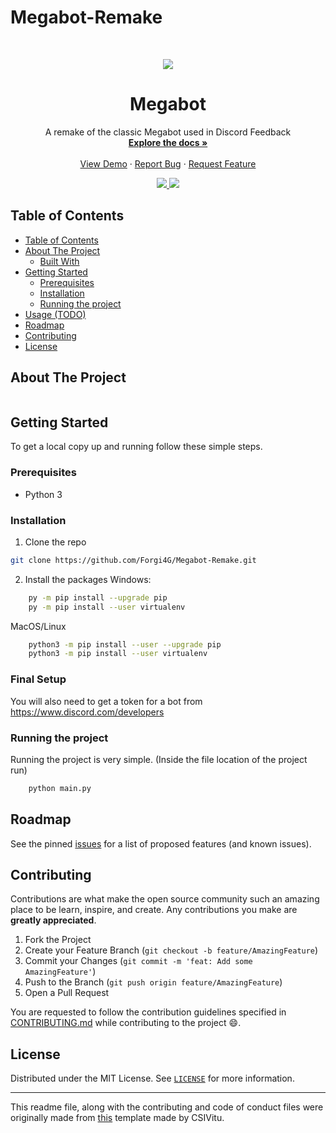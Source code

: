 # Megabot-Remake
<!--markdownlint-disable first-line-heading ol-prefix -->

<!-- PROJECT LOGO -->
<br />
<p align="center">
  <a href="https://media.discordapp.net/attachments/767919869063593984/768255717144133642/b432d821aa5956b1cc2fe2b10861612b_auto_x1.png?width=200&height=200">
    <img src="https://media.discordapp.net/attachments/767919869063593984/768255717144133642/b432d821aa5956b1cc2fe2b10861612b_auto_x1.png?width=200&height=200">
  </a>

  <h1 align="center">Megabot</h1>

  <p align="center">
    A remake of the classic Megabot used in Discord Feedback
    <br />
    <a href="https://github.com/Forgi4G/Megabot-Remake/wiki"><strong>Explore the docs »</strong></a>
    <br />
    <br />
    <a href="">View Demo</a>
    ·
    <a href="https://github.com/Forgi4G/Megabot-Remake/issues">Report Bug</a>
    ·
    <a href="https://github.com/Forgi4G/Megabot-Remake/issues">Request Feature</a>
  </p>
  <div align="center">
    <a href="https://github.com/Forgi4G/Megabot-Remake/issues">
      <img src="https://img.shields.io/github/issues/Forgi4G/Megabot-Remake.svg">
    </a>
    <a href="https://github.com/Forgi4G/Megabot-Remake/pulls">
      <img src="https://img.shields.io/github/issues-pr-raw/Forgi4G/Megabot-Remake.svg">
    </a>
  </div>
</p>

<!-- TABLE OF CONTENTS -->

## Table of Contents

- [Table of Contents](#table-of-contents)
- [About The Project](#about-the-project)
  - [Built With](#built-with)
- [Getting Started](#getting-started)
  - [Prerequisites](#prerequisites)
  - [Installation](#installation)
  - [Running the project](#running-the-project)
- [Usage (TODO)](#usage-todo)
- [Roadmap](#roadmap)
- [Contributing](#contributing)
- [License](#license)

<!-- ABOUT THE PROJECT -->

## About The Project
<p align="left">
  <a href="">
    <img src="">
  </a>


<!-- Here's a blank template to get started:
**To avoid retyping too much info. Do a search and replace with your text editor for the following:**
`ent3r`, `corax-bot-nodejs-rewrite` -->
<!-- - []() -->

<!-- GETTING STARTED -->

## Getting Started

To get a local copy up and running follow these simple steps.

### Prerequisites
- Python 3

### Installation

1. Clone the repo

```bash
git clone https://github.com/Forgi4G/Megabot-Remake.git
```

2. Install the packages
Windows: 
```bash
    py -m pip install --upgrade pip
    py -m pip install --user virtualenv
```

MacOS/Linux
```bash
    python3 -m pip install --user --upgrade pip
    python3 -m pip install --user virtualenv
```
### Final Setup
You will also need to get a token for a bot from https://www.discord.com/developers

### Running the project

Running the project is very simple.
(Inside the file location of the project run)
```bash
    python main.py
```
<!-- TODO add screenshots of the bot in action -->
<!-- ROADMAP -->

## Roadmap

See the pinned [issues][issues-link] for a list of proposed features (and known issues).

<!-- CONTRIBUTING -->

## Contributing

Contributions are what make the open source community such an amazing place to be learn, inspire, and create. Any contributions you make are **greatly appreciated**.

1. Fork the Project
2. Create your Feature Branch (`git checkout -b feature/AmazingFeature`)
3. Commit your Changes (`git commit -m 'feat: Add some AmazingFeature'`)
4. Push to the Branch (`git push origin feature/AmazingFeature`)
5. Open a Pull Request

You are requested to follow the contribution guidelines specified in [CONTRIBUTING.md](./CONTRIBUTING.md) while contributing to the project :smile:.

<!-- LICENSE -->

## License

Distributed under the MIT License. See [`LICENSE`](./LICENSE) for more information.

---

This readme file, along with the contributing and code of conduct files were originally made from [this][original-template] template made by CSIVitu.

<!-- MARKDOWN LINKS & IMAGES -->
<!-- https://www.markdownguide.org/basic-syntax/#reference-style-links -->

[original-template]: https://github.com/csivitu/Template
[issues-link]: https://github.com/Forgi4G/Megabot-Remake/issues
